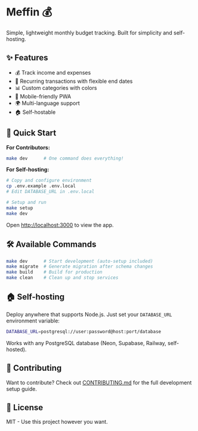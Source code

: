 # Meffin 💰

Simple, lightweight monthly budget tracking. Built for simplicity and self-hosting.

## ✨ Features

- 💰 Track income and expenses
- 🔄 Recurring transactions with flexible end dates  
- 📊 Custom categories with colors
- 📱 Mobile-friendly PWA
- 🌍 Multi-language support
- 🏠 Self-hostable

## 🚀 Quick Start

**For Contributors:**
```bash
make dev      # One command does everything!
```

**For Self-hosting:**
```bash
# Copy and configure environment
cp .env.example .env.local
# Edit DATABASE_URL in .env.local

# Setup and run
make setup
make dev
```

Open [http://localhost:3000](http://localhost:3000) to view the app.

## 🛠️ Available Commands

```bash
make dev      # Start development (auto-setup included)
make migrate  # Generate migration after schema changes  
make build    # Build for production
make clean    # Clean up and stop services
```

## 🏠 Self-hosting

Deploy anywhere that supports Node.js. Just set your `DATABASE_URL` environment variable:

```bash
DATABASE_URL=postgresql://user:password@host:port/database
```

Works with any PostgreSQL database (Neon, Supabase, Railway, self-hosted).

## 🤝 Contributing

Want to contribute? Check out [CONTRIBUTING.md](CONTRIBUTING.md) for the full development setup guide.

## 📄 License

MIT - Use this project however you want.
